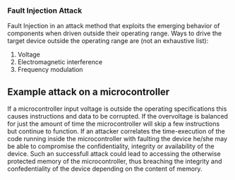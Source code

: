 ### Fault Injection Attack

Fault Injection in an attack method that exploits the emerging behavior of components when driven outside their operating range. Ways to drive the target device outside the operating range are (not an exhaustive list):

1. Voltage
2. Electromagnetic interference
3. Frequency modulation

## Example attack on a microcontroller

If a microcontroller input voltage is outside the operating specifications this causes instructions and data to be corrupted. If the overvoltage is balanced for just the amount of time the microcontroller will skip a few instructions but continue to function. If an attacker correlates the time-execution of the code running inside the microcontroller with faulting the device he/she may be able to compromise the confidentiality, integrity or availability of the device. Such an successfull attack could lead to accessing the otherwise protected memory of the microcontroller, thus breaching the integrity and confedentiality of the device depending on the content of memory.
